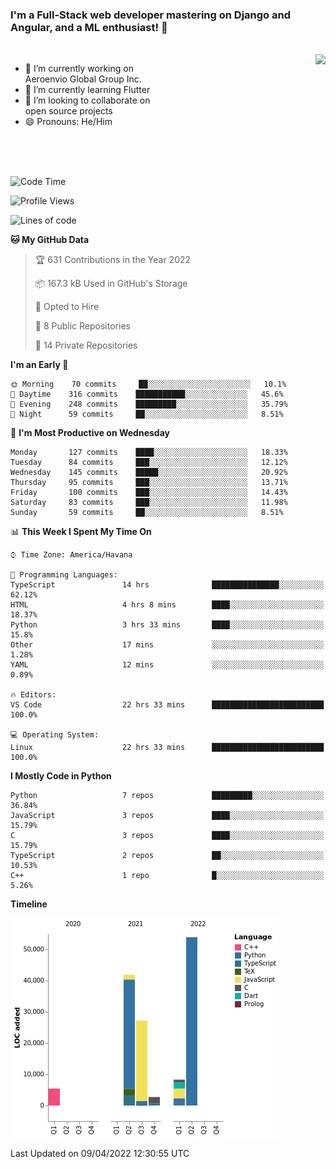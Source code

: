 ### I'm a Full-Stack web developer mastering on Django and Angular, and a ML enthusiast!  👋

<br/>

<img align="right" height="250"  src="https://media1.giphy.com/media/qgQUggAC3Pfv687qPC/giphy.gif?cid=ecf05e470ttfxgsj072btembitu1zn4ti3t3cdyg4jo5b3by&rid=giphy.gif&ct=g" />

 <div style="width:50%">
    <ul>
      <li>🔭 I’m currently working on Aeroenvio Global Group Inc.</li>
      <li>🌱 I’m currently learning Flutter</li>
      <li>👯 I’m looking to collaborate on open source projects</li>
      <li>😄 Pronouns: He/Him</li>
<!--       <li>⚡ Fun fact: I started my first professional project for a company as web dev without knowing any JS </li> -->
    </ul>
  </div>
  
<br/><br/><br/>


<!--START_SECTION:waka-->
![Code Time](http://img.shields.io/badge/Code%20Time-122%20hrs%2040%20mins-blue)

![Profile Views](http://img.shields.io/badge/Profile%20Views-0-blue)

![Lines of code](https://img.shields.io/badge/From%20Hello%20World%20I%27ve%20Written-125%20Thousand%20lines%20of%20code-blue)

**🐱 My GitHub Data** 

> 🏆 631 Contributions in the Year 2022
 > 
> 📦 167.3 kB Used in GitHub's Storage 
 > 
> 💼 Opted to Hire
 > 
> 📜 8 Public Repositories 
 > 
> 🔑 14 Private Repositories  
 > 
**I'm an Early 🐤** 

```text
🌞 Morning    70 commits     ██░░░░░░░░░░░░░░░░░░░░░░░   10.1% 
🌆 Daytime    316 commits    ███████████░░░░░░░░░░░░░░   45.6% 
🌃 Evening    248 commits    █████████░░░░░░░░░░░░░░░░   35.79% 
🌙 Night      59 commits     ██░░░░░░░░░░░░░░░░░░░░░░░   8.51%

```
📅 **I'm Most Productive on Wednesday** 

```text
Monday       127 commits    ████░░░░░░░░░░░░░░░░░░░░░   18.33% 
Tuesday      84 commits     ███░░░░░░░░░░░░░░░░░░░░░░   12.12% 
Wednesday    145 commits    █████░░░░░░░░░░░░░░░░░░░░   20.92% 
Thursday     95 commits     ███░░░░░░░░░░░░░░░░░░░░░░   13.71% 
Friday       100 commits    ███░░░░░░░░░░░░░░░░░░░░░░   14.43% 
Saturday     83 commits     ███░░░░░░░░░░░░░░░░░░░░░░   11.98% 
Sunday       59 commits     ██░░░░░░░░░░░░░░░░░░░░░░░   8.51%

```


📊 **This Week I Spent My Time On** 

```text
⌚︎ Time Zone: America/Havana

💬 Programming Languages: 
TypeScript               14 hrs              ███████████████░░░░░░░░░░   62.12% 
HTML                     4 hrs 8 mins        ████░░░░░░░░░░░░░░░░░░░░░   18.37% 
Python                   3 hrs 33 mins       ████░░░░░░░░░░░░░░░░░░░░░   15.8% 
Other                    17 mins             ░░░░░░░░░░░░░░░░░░░░░░░░░   1.28% 
YAML                     12 mins             ░░░░░░░░░░░░░░░░░░░░░░░░░   0.89%

🔥 Editors: 
VS Code                  22 hrs 33 mins      █████████████████████████   100.0%

💻 Operating System: 
Linux                    22 hrs 33 mins      █████████████████████████   100.0%

```

**I Mostly Code in Python** 

```text
Python                   7 repos             █████████░░░░░░░░░░░░░░░░   36.84% 
JavaScript               3 repos             ████░░░░░░░░░░░░░░░░░░░░░   15.79% 
C                        3 repos             ████░░░░░░░░░░░░░░░░░░░░░   15.79% 
TypeScript               2 repos             ██░░░░░░░░░░░░░░░░░░░░░░░   10.53% 
C++                      1 repo              █░░░░░░░░░░░░░░░░░░░░░░░░   5.26%

```


**Timeline**

![Chart not found](https://raw.githubusercontent.com/dfg-98/dfg-98/main/charts/bar_graph.png) 


 Last Updated on 09/04/2022 12:30:55 UTC
<!--END_SECTION:waka-->
